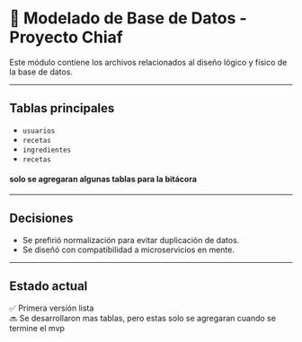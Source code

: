 # 🧠 Modelado de Base de Datos - Proyecto Chiaf

Este módulo contiene los archivos relacionados al diseño lógico y físico de la base de datos.

---

## Tablas principales

- `usuarios`
- `recetas`
- `ingredientes`
- `recetas` 

#### solo se agregaran algunas tablas para la bitácora  

---

## Decisiones

- Se prefirió normalización para evitar duplicación de datos.
- Se diseñó con compatibilidad a microservicios en mente.

---

## Estado actual

✅ Primera versión lista  
🔜 Se desarrollaron mas tablas, pero estas solo se agregaran cuando se termine el mvp

